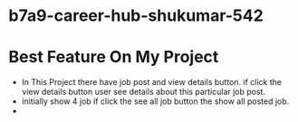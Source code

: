 ﻿# b7a9-career-hub-shukumar-542

# Best Feature On My Project
- In This Project there have job post and view details button. if click the view details button user see details about this particular job post.
- initially show 4 job if click the see all job button the show all posted job.
-  
